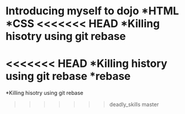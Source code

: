 Introducing myself to dojo
*HTML
*CSS
<<<<<<< HEAD
*Killing hisotry using git rebase
=======
<<<<<<< HEAD
*Killing history using git rebase
*rebase
=======
*Killing hisotry using git rebase
>>>>>>> deadly_skills
>>>>>>> master
